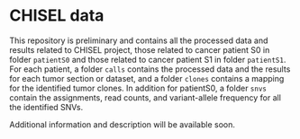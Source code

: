 # CHISEL data

This repository is preliminary and contains all the processed data and results related to CHISEL project, those related to cancer patient S0 in folder `patientS0` and those related to cancer patient S1 in folder `patientS1`.
For each patient, a folder `calls` contains the processed data and the results for each tumor section or dataset, and a folder `clones` contains a mapping for the identified tumor clones.
In addition for patientS0, a folder `snvs` contain the assignments, read counts, and variant-allele frequency for all the identified SNVs.

Additional information and description will be available soon.